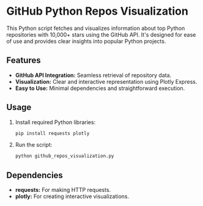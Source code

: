 # GitHub Python Repos Visualization

This Python script fetches and visualizes information about top Python repositories with 10,000+ stars using the GitHub API. It's designed for ease of use and provides clear insights into popular Python projects.

## Features

- **GitHub API Integration:** Seamless retrieval of repository data.
- **Visualization:** Clear and interactive representation using Plotly Express.
- **Easy to Use:** Minimal dependencies and straightforward execution.

## Usage

1. Install required Python libraries:
    ```bash
    pip install requests plotly
    ```

2. Run the script:
    ```bash
    python github_repos_visualization.py
    ```

## Dependencies

- **requests:** For making HTTP requests.
- **plotly:** For creating interactive visualizations.